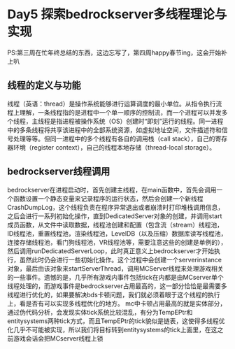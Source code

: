 
# Day5 探索bedrockserver多线程理论与实现
PS:第三周在忙年终总结的东西，这边忘写了，第四周happy春节ing，这会开始补上叭<br>
## **线程的定义与功能**
线程（英语：thread）是操作系统能够进行运算调度的最小单位。从指令执行流程上理解，一条线程指的是进程中一个单一顺序的控制流，而一个进程可以并发多个线程，主线程是指进程被操作系统（OS）创建时“即刻”运行的线程。同一进程中的多条线程将共享该进程中的全部系统资源，如虚拟地址空间，文件描述符和信号处理等等。但同一进程中的多个线程有各自的调用栈（call stack），自己的寄存器环境（register context），自己的线程本地存储（thread-local storage）。
## **bedrockserver线程调用**
bedrockserver在进程启动时，首先创建主线程，在main函数中，首先会调用一个函数设置一个静态变量来记录程序的运行状态，然后会创建一个新线程CrashDumpLog，这个线程负责在程序异常退出或者崩溃时打印堆栈调用信息，之后会进行一系列初始化操作，直到DedicatedServer对象的创建，并调用start成员函数，从文件中读取数据，线程池创建和配置（包含流（stream）线程池，ID线程池，重置线程池，渲染线程池，LevelDB（以及压缩）数据库读写线程池，连接存储线程池，看门狗线程池，VR线程池等，需要注意这些的创建是单例的），然后调用runDedicatedServerLoop，此时真正意义上bedrockserver才开始执行，虽然此时仍会进行一些初始化操作。这个过程中会创建一个serverinstance对象，最后由该对象来startServerThread，调用MCServer线程来处理游戏相关的一些事件。遗憾的是，几乎所有游戏内事件包括tick在内都是由MCserver单个线程处理的，而游戏事件是bedrockserver占用最高的，这一部分恰恰是最需要多线程进行优化的，如果要解决bds卡顿问题，我们就必须着眼于这个线程的执行上，看是否有可以实现多线程优化的地方。
mc中卡顿占用最高的就是实体部分，通过伪代码分析，会发现实体tick系统比较混乱，有分为TempEPtr和entitysystems两种tick方式，而且TempEPtr的tick貌似是链表，这使得多线程优化几乎不可能被实现，所以我们将目标转到entitysystems的tick上面里，在这之前游戏会话会把MCserver线程上锁
